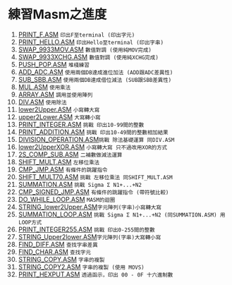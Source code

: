 # 練習Masm之進度
1. [PRINT_F.ASM](./PRINT_F.ASM)                       `印出F至terminal (印出字元)`
2. [PRINT_HELLO.ASM](./PRINT_HELLO.ASM)               `印出Hello至terminal (印出字串)`
3. [SWAP_9933MOV.ASM](./SWAP_9933MOV.ASM)             `數值對調 (使用純MOV完成)`
4. [SWAP_9933XCHG.ASM](./SWAP_9933XCHG.ASM)           `數值對調 (使用純XCHG完成)`
5. [PUSH_POP.ASM](./PUSH_POP.ASM)                     `堆棧練習`
6. [ADD_ADC.ASM](./ADD_ADC.ASM)                       `使用兩個DB達成進位加法 (ADD跟ADC差異性)`
7. [SUB_SBB.ASM](./SUB_SBB.ASM)                       `使用兩個DB達成借位減法 (SUB跟SBB差異性)`
8. [MUL.ASM](./MUL.ASM)                               `使用乘法`
9. [ARRAY.ASM](./ARRAY.ASM)                           `調用並使用陣列`
10. [DIV.ASM](./DIV.ASM)                              `使用除法`
11. [lower2Upper.ASM](./lower2Upper.ASM)              `小寫轉大寫`
12. [upper2Lower.ASM](./upper2Lower.ASM)              `大寫轉小寫`
13. [PRINT_INTEGER.ASM](./PRINT_INTEGER.ASM)          `挑戰 印出10-99間的整數`
14. [PRINT_ADDITION.ASM](./PRINT_ADDITION.ASM)        `挑戰 印出10-49間的整數相加結果`
15. [DIVISION_OPERATION.ASM](./DIVISION_OPERATION.ASM)`挑戰 除法基礎運算 同DIV.ASM`
16. [lower2UpperXOR.ASM](./lower2UpperXOR.ASM)        `小寫轉大寫 只不過改用XOR的方式`
17. [2S_COMP_SUB.ASM](./2S_COMP_SUB.ASM)              `二補數做減法運算`
18. [SHIFT_MULT.ASM](./SHIFT_MULT.ASM)                `左移位乘法`
19. [CMP_JMP.ASM](./CMP_JMP.ASM)                      `有條件的跳躍指令`
20. [SHIFT_MULT70.ASM](./SHIFT_MULT70.ASM)            `挑戰 左移位乘法 同SHIFT_MULT.ASM`
21. [SUMMATION.ASM](./SUMMATION.ASM)                  `挑戰 Sigma Σ N1+...+N2`
22. [CMP_SIGNED_JMP.ASM](./CMP_SIGNED_JMP.ASM)        `有條件的跳躍指令 (帶符號比較)`
23. [DO_WHILE_LOOP.ASM](./DO_WHILE_LOOP.ASM)          `MASM的迴圈`
24. [STRING_lower2Upper.ASM](./STRING_lower2Upper.ASM)`字元陣列(字串)小寫轉大寫`
25. [SUMMATION_LOOP.ASM](./SUMMATION_LOOP.ASM)        `挑戰 Sigma Σ N1+...+N2 (同SUMMATION.ASM) 用LOOP方式`
26. [PRINT_INTEGER255.ASM](./PRINT_INTEGER255.ASM)    `挑戰 印出0-255間的整數`
27. [STRING_Upper2lower.ASM](./STRING_Upper2lower.ASM)`字元陣列(字串)大寫轉小寫`
28. [FIND_DIFF.ASM](./FIND_DIFF.ASM)                  `查找字串差異`
29. [FIND_CHAR.ASM](./FIND_CHAR.ASM)                  `查找字元`
30. [STRING_COPY.ASM](./STRING_COPY.ASM)              `字串的複製`
31. [STRING_COPY2.ASM](./STRING_COPY2.ASM)            `字串的複製 (使用 MOVS)`
32. [PRINT_HEXPUT.ASM](./PRINT_HEXPUT_EDITING.ASM)    `透過函示，印出 00 - 0F 十六進制數`
